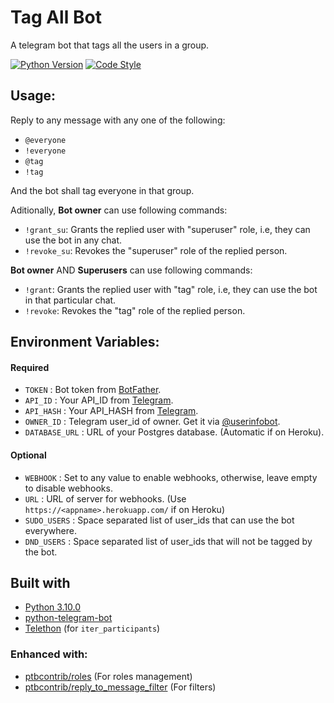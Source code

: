 # Tag All Bot

A telegram bot that tags all the users in a group.

[![Python Version](https://img.shields.io/badge/python-3.10.0-blue.svg)](https://www.python.org/)
[![Code Style](https://img.shields.io/badge/code%20style-black-000000.svg)](https://github.com/psf/black)

## Usage:

Reply to any message with any one of the following:
* `@everyone`
* `!everyone`
* `@tag`
* `!tag`

And the bot shall tag everyone in that group.

Aditionally, **Bot owner** can use following commands:
* `!grant_su`: Grants the replied user with "superuser" role, i.e, they can use the bot in any chat.
* `!revoke_su`: Revokes the "superuser" role of the replied person.

**Bot owner** AND **Superusers** can use following commands:
* `!grant`: Grants the replied user with "tag" role, i.e, they can use the bot in that particular chat.
* `!revoke`: Revokes the "tag" role of the replied person.

## Environment Variables:

#### Required

 - `TOKEN` : Bot token from [BotFather](https://t.me/Botfather).
 - `API_ID` : Your API_ID from [Telegram](https://my.telegram.org).
 - `API_HASH` : Your API_HASH from [Telegram](https://my.telegram.org).
 - `OWNER_ID` : Telegram user_id of owner. Get it via [@userinfobot](https://t.me/userinfobot).
 - `DATABASE_URL` : URL of your Postgres database. (Automatic if on Heroku).

#### Optional

 - `WEBHOOK` : Set to any value to enable webhooks, otherwise, leave empty to disable webhooks.
 - `URL` : URL of server for webhooks. (Use `https://<appname>.herokuapp.com/` if on Heroku)
 - `SUDO_USERS` : Space separated list of user_ids that can use the bot everywhere.
 - `DND_USERS` : Space separated list of user_ids that will not be tagged by the bot.

## Built with

* [Python 3.10.0](https://www.python.org/)
* [python-telegram-bot](https://github.com/python-telegram-bot/python-telegram-bot/)
* [Telethon](https://github.com/LonamiWebs/Telethon) (for `iter_participants`)

### Enhanced with:

* [ptbcontrib/roles](https://github.com/python-telegram-bot/ptbcontrib/tree/main/ptbcontrib/roles) (For roles management)
* [ptbcontrib/reply_to_message_filter](https://github.com/python-telegram-bot/ptbcontrib/tree/main/ptbcontrib/reply_to_message_filter) (For filters)
